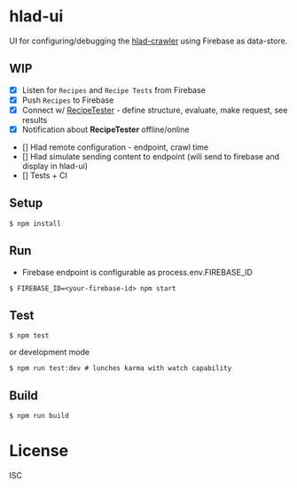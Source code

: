 # hlad-ui

UI for configuring/debugging the [hlad-crawler](https://github.com/vire/hlad) using Firebase as data-store.
    
## WIP

- [x] Listen for `Recipes` and `Recipe Tests` from Firebase
- [x] Push `Recipes` to Firebase
- [x] Connect w/ [RecipeTester](https://github.com/vire/hlad/blob/master/recipe-tester.js) - define structure, evaluate, make request, see results
- [x] Notification about **RecipeTester** offline/online
- [] Hlad remote configuration - endpoint, crawl time
- [] Hlad simulate sending content to endpoint (will send to firebase and display in hlad-ui)
- [] Tests + CI

## Setup

```
$ npm install
```

## Run

- Firebase endpoint is configurable as process.env.FIREBASE_ID

```
$ FIREBASE_ID=<your-firebase-id> npm start
```

## Test

```
$ npm test
```

or development mode

```
$ npm run test:dev # lunches karma with watch capability
```

## Build

```
$ npm run build
```

# License

ISC
